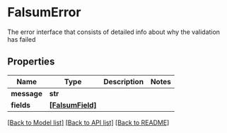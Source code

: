 # FalsumError

The error interface that consists of detailed info about why the validation has failed

## Properties
Name | Type | Description | Notes
------------ | ------------- | ------------- | -------------
**message** | **str** |  | 
**fields** | [**[FalsumField]**](FalsumField.md) |  | 

[[Back to Model list]](../README.md#documentation-for-models) [[Back to API list]](../README.md#documentation-for-api-endpoints) [[Back to README]](../README.md)


